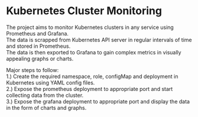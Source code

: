 # Kubernetes Cluster Monitoring  

The project aims to monitor Kubernetes clusters in any service using Prometheus and Grafana.   
The data is scrapped from Kubernetes API server in regular intervals of time and stored in Prometheus.  
The data is then exported to Grafana to gain complex metrics in visually appealing graphs or charts.  

Major steps to follow:   
1.) Create the required namespace, role, configMap and deployment in Kubernetes using YAML config files.     
2.) Expose the prometheus deployment to appropriate port and start collecting data from the cluster.   
3.) Expose the grafana deployment to appropriate port and display the data in the form of charts and graphs.
